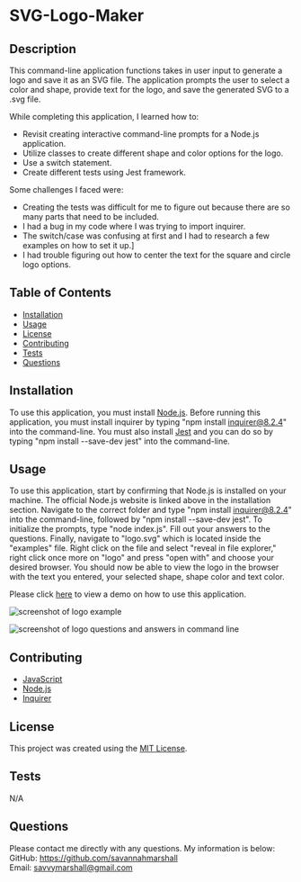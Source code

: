 # SVG-Logo-Maker

## Description
This command-line application functions takes in user input to generate a logo and save it as an SVG file. The application prompts the user to select a color and shape, provide text for the logo, and save the generated SVG to a .svg file.

While completing this application, I learned how to:

* Revisit creating interactive command-line prompts for a Node.js application.
* Utilize classes to create different shape and color options for the logo.
* Use a switch statement.
* Create different tests using Jest framework.

Some challenges I faced were:

* Creating the tests was difficult for me to figure out because there are so many parts that need to be included.
* I had a bug in my code where I was trying to import inquirer.
* The switch/case was confusing at first and I had to research a few examples on how to set it up.]
* I had trouble figuring out how to center the text for the square and circle logo options.

## Table of Contents
  
- [Installation](#installation)
- [Usage](#usage)
- [License](#license)
- [Contributing](#contributing)
- [Tests](#tests)
- [Questions](#questions)

## Installation
To use this application, you must install [Node.js](https://nodejs.org/en). Before running this application, you must install inquirer by typing "npm install inquirer@8.2.4" into the command-line. You must also install [Jest](https://jestjs.io/) and you can do so by typing "npm install --save-dev jest" into the command-line.

## Usage

To use this application, start by confirming that Node.js is installed on your machine. The official Node.js website is linked above in the installation section. Navigate to the correct folder and type "npm install inquirer@8.2.4" into the command-line, followed by "npm install --save-dev jest". To initialize the prompts, type "node index.js". Fill out your answers to the questions. Finally, navigate to "logo.svg" which is located inside the "examples" file. Right click on the file and select "reveal in file explorer," right click once more on "logo" and press "open with" and choose your desired browser. You should now be able to view the logo in the browser with the text you entered, your selected shape, shape color and text color. 

Please click [here]() to view a demo on how to use this application.


![screenshot of logo example]()

![screenshot of logo questions and answers in command line]()




## Contributing
* [JavaScript](https://www.javascript.com/)
* [Node.js](https://nodejs.org/en)
* [Inquirer](https://www.npmjs.com/package/inquirer/v/8.2.4)

## License
This project was created using the [MIT License](https://opensource.org/license/MIT).

## Tests
N/A

## Questions
Please contact me directly with any questions. My information is below:  
GitHub: https://github.com/savannahmarshall  
Email: savvymarshall@gmail.com
